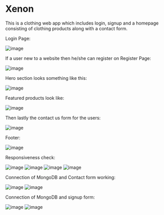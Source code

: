 # Xenon
This is a clothing web app which includes login, signup and a homepage consisting of clothing products along with a contact form.

Login Page:

![image](https://user-images.githubusercontent.com/78250517/182276729-f0bf3dce-6865-47db-9329-0afc25e0daea.png)

If a user new to a website then he/she can register on Register Page:

![image](https://user-images.githubusercontent.com/78250517/182276857-1e5c2f90-00fb-4e26-ab82-6483236e03c2.png)

Hero section looks something like this:

![image](https://user-images.githubusercontent.com/78250517/182276967-61d68b52-097c-467d-bc1f-7205b8c2ee5d.png)

Featured products look like:

![image](https://user-images.githubusercontent.com/78250517/182277058-295eed2c-20ce-4e6f-b922-1fca70049df6.png)

Then lastly the contact us form for the users:

![image](https://user-images.githubusercontent.com/78250517/182277101-2597aa6b-9a4a-437b-9039-a14a4e180c3b.png)

Footer:

![image](https://user-images.githubusercontent.com/78250517/182277152-c423a0f2-4cc1-4722-a080-199df5d7b882.png)

Responsiveness check:

![image](https://user-images.githubusercontent.com/78250517/182277558-48e74dfb-da57-4b90-bcf5-350c2646de63.png)
![image](https://user-images.githubusercontent.com/78250517/182277587-cf083393-dcfb-4693-bf9d-8a77908d2e1c.png)
![image](https://user-images.githubusercontent.com/78250517/182277617-f92b34aa-974d-459c-ba5a-8b7fbd1a3c31.png)
![image](https://user-images.githubusercontent.com/78250517/182277692-a3849c73-d89b-42fb-b4b3-365560dc451d.png)

Connection of MongoDB and Contact form working:

![image](https://user-images.githubusercontent.com/78250517/182279203-d3dee62e-7247-44f6-b11b-b6435e55f9fe.png)
![image](https://user-images.githubusercontent.com/78250517/182279119-f69870d4-b4c8-40d3-993b-7caf28500630.png)

Connection of MongoDB and signup form:

![image](https://user-images.githubusercontent.com/78250517/182279522-824a5b48-6fdb-44a9-bfd0-da3f7e4dbc34.png)
![image](https://user-images.githubusercontent.com/78250517/182279572-c27fa2ad-3943-4e5c-b46b-454b81d04681.png)
